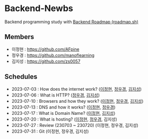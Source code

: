 # Backend-Newbs

Backend programming study with [Backend Roadmap (roadmap.sh)](https://roadmap.sh/backend)

## Members

- 이정현 : https://github.com/AFpine
- 정우경 : https://github.com/manoflearning
- 김지성 : https://github.com/zs0057

## Schedules

- 2023-07-03 : How does the internet work?
  ([이정현](https://github.com/manoflearning/backend-newbs/blob/main/AFpine/How%20does%20the%20internet%20work%3F.md),
  [정우경](https://github.com/manoflearning/Backend-Newbs/blob/main/manoflearning/How%20does%20the%20internet%20work_%20-%20Google%20Docs.pdf),
  [김지성](https://github.com/manoflearning/backend-newbs/blob/main/Zs/How%20does%20Internet%20work.pdf))
- 2023-07-06 : What is HTTP?
  ([정우경](https://github.com/manoflearning/Backend-Newbs/blob/main/manoflearning/What%20is%20HTTP_%20-%20Google%20Docs.pdf),
  [김지성](https://github.com/manoflearning/backend-newbs/blob/main/Zs/What%20is%20HTTP.pdf))
- 2023-07-10 : Browsers and how they work?
  ([이정현](https://github.com/manoflearning/backend-newbs/blob/main/AFpine/Browsers%20and%20how%20they%20work%3F.md),
  [정우경](https://github.com/manoflearning/Backend-Newbs/blob/main/manoflearning/Browsers%20and%20how%20they%20work_%20-%20Google%20Docs.pdf),
  [김지성](https://github.com/manoflearning/backend-newbs/blob/main/Zs/How%20browsers%20work.pdf))
- 2023-07-13 : DNS and how it works?
  ([이정현](https://github.com/manoflearning/backend-newbs/blob/main/AFpine/DNS%20and%20how%20it%20works%3F.md),
  [정우경](https://github.com/manoflearning/Backend-Newbs/blob/main/manoflearning/DNS%20and%20how%20it%20works_%20-%20Google%20Docs.pdf))
- 2023-07-17 : What is Domain Name?
  ([이정현](https://github.com/manoflearning/backend-newbs/blob/main/AFpine/What%20is%20Domain%20Name%3F.md),
  [김지성](https://github.com/manoflearning/backend-newbs/blob/main/Zs/What%20is%20Domain%20Name%20a4118925eba444c1abebbe9815adb59c.pdf))
- 2023-07-20 : What is hosting?
  ([이정현](https://github.com/manoflearning/Backend-Newbs/blob/main/AFpine/What%20is%20Hosting%3F.md),
  [정우경](https://github.com/manoflearning/Backend-Newbs/blob/main/manoflearning/What%20is%20hosting_%20-%20Google%20Docs.pdf),
  김지성)
- 2023-07-27 : Review (230703 ~ 230720)
  (이정현,
  정우경,
  김지성)
- 2023-07-31 : Git
  (이정현,
  정우경,
  김지성)
